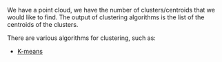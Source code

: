We have a point cloud, we have the number of clusters/centroids that we would like to find.
The output of clustering algorithms is the list of the centroids of the clusters.

There are various algorithms for clustering, such as:
- [K-means](K-means.md)